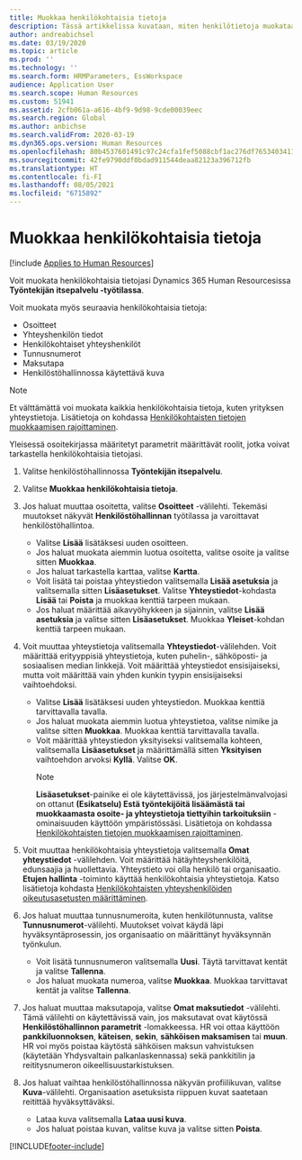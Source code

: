 ```yaml
---
title: Muokkaa henkilökohtaisia tietoja
description: Tässä artikkelissa kuvataan, miten henkilötietoja muokataan työntekijän ja esimiehen itsepalvelussa.
author: andreabichsel
ms.date: 03/19/2020
ms.topic: article
ms.prod: ''
ms.technology: ''
ms.search.form: HRMParameters, EssWorkspace
audience: Application User
ms.search.scope: Human Resources
ms.custom: 51941
ms.assetid: 2cfb061a-a616-4bf9-9d98-9cde00039eec
ms.search.region: Global
ms.author: anbichse
ms.search.validFrom: 2020-03-19
ms.dyn365.ops.version: Human Resources
ms.openlocfilehash: 80b4537601491c97c24cfa1fef5088cbf1ac276df76534034117161b0fe79dc2
ms.sourcegitcommit: 42fe9790ddf0bdad911544deaa82123a396712fb
ms.translationtype: HT
ms.contentlocale: fi-FI
ms.lasthandoff: 08/05/2021
ms.locfileid: "6715892"
---
```

# <a name="edit-personal-information"></a>Muokkaa henkilökohtaisia tietoja

[!include [Applies to Human Resources](../includes/applies-to-hr.md)]

Voit muokata henkilökohtaisia tietojasi Dynamics 365 Human Resourcesissa **Työntekijän itsepalvelu -työtilassa**.

Voit muokata myös seuraavia henkilökohtaisia tietoja:

- Osoitteet
- Yhteyshenkilön tiedot
- Henkilökohtaiset yhteyshenkilöt
- Tunnusnumerot
- Maksutapa
- Henkilöstöhallinnossa käytettävä kuva

>[!NOTE]
>Et välttämättä voi muokata kaikkia henkilökohtaisia tietoja, kuten yrityksen yhteystietoja. Lisätietoja on kohdassa [Henkilökohtaisten tietojen muokkaamisen rajoittaminen](hr-employee-self-service-restrict-editing.md).

Yleisessä osoitekirjassa määritetyt parametrit määrittävät roolit, jotka voivat tarkastella henkilökohtaisia tietojasi.

1. Valitse henkilöstöhallinnossa **Työntekijän itsepalvelu**.

2. Valitse **Muokkaa henkilökohtaisia tietoja**.

3. Jos haluat muuttaa osoitetta, valitse **Osoitteet** -välilehti. Tekemäsi muutokset näkyvät **Henkilöstöhallinnan** työtilassa ja varoittavat henkilöstöhallintoa.

    - Valitse **Lisää** lisätäksesi uuden osoitteen.
    - Jos haluat muokata aiemmin luotua osoitetta, valitse osoite ja valitse sitten **Muokkaa**.
    - Jos haluat tarkastella karttaa, valitse **Kartta**.
    - Voit lisätä tai poistaa yhteystiedon valitsemalla **Lisää asetuksia** ja valitsemalla sitten **Lisäasetukset**. Valitse **Yhteystiedot**-kohdasta **Lisää** tai **Poista** ja muokkaa kenttiä tarpeen mukaan.
    - Jos haluat määrittää aikavyöhykkeen ja sijainnin, valitse **Lisää asetuksia** ja valitse sitten **Lisäasetukset**. Muokkaa **Yleiset**-kohdan kenttiä tarpeen mukaan.

4. Voit muuttaa yhteystietoja valitsemalla **Yhteystiedot**-välilehden. Voit määrittää erityyppisiä yhteystietoja, kuten puhelin-, sähköposti- ja sosiaalisen median linkkejä. Voit määrittää yhteystiedot ensisijaiseksi, mutta voit määrittää vain yhden kunkin tyypin ensisijaiseksi vaihtoehdoksi.

    - Valitse **Lisää** lisätäksesi uuden yhteystiedon. Muokkaa kenttiä tarvittavalla tavalla.
    - Jos haluat muokata aiemmin luotua yhteystietoa, valitse nimike ja valitse sitten **Muokkaa**. Muokkaa kenttiä tarvittavalla tavalla.
    - Voit määrittää yhteystiedon yksityiseksi valitsemalla kohteen, valitsemalla **Lisäasetukset** ja määrittämällä sitten **Yksityisen** vaihtoehdon arvoksi **Kyllä**. Valitse **OK**.
      >[!NOTE]
      >**Lisäasetukset**-painike ei ole käytettävissä, jos järjestelmänvalvojasi on ottanut **(Esikatselu) Estä työntekijöitä lisäämästä tai muokkaamasta osoite- ja yhteystietoja tiettyihin tarkoituksiin** -ominaisuuden käyttöön ympäristössäsi. Lisätietoja on kohdassa [Henkilökohtaisten tietojen muokkaamisen rajoittaminen](hr-employee-self-service-restrict-editing.md).
  
5. Voit muuttaa henkilökohtaisia yhteystietoja valitsemalla **Omat yhteystiedot** -välilehden. Voit määrittää hätäyhteyshenkilöitä, edunsaajia ja huollettavia. Yhteystieto voi olla henkilö tai organisaatio. **Etujen hallinta** -toiminto käyttää henkilökohtaisia yhteystietoja. Katso lisätietoja kohdasta [Henkilökohtaisten yhteyshenkilöiden oikeutusasetusten määrittäminen](hr-benefits-setup-contact-eligibility-options.md).

6. Jos haluat muuttaa tunnusnumeroita, kuten henkilötunnusta, valitse **Tunnusnumerot**-välilehti. Muutokset voivat käydä läpi hyväksyntäprosessin, jos organisaatio on määrittänyt hyväksynnän työnkulun.

    - Voit lisätä tunnusnumeron valitsemalla **Uusi**. Täytä tarvittavat kentät ja valitse **Tallenna**.
    - Jos haluat muokata numeroa, valitse **Muokkaa**. Muokkaa tarvittavat kentät ja valitse **Tallenna**.

7. Jos haluat muuttaa maksutapoja, valitse **Omat maksutiedot** -välilehti. Tämä välilehti on käytettävissä vain, jos maksutavat ovat käytössä **Henkilöstöhallinnon parametrit** -lomakkeessa. HR voi ottaa käyttöön **pankkiluonnoksen**, **käteisen**, **sekin**, **sähköisen maksamisen** tai **muun**. HR voi myös poistaa käytöstä sähköisen maksun vahvistuksen (käytetään Yhdysvaltain palkanlaskennassa) sekä pankkitilin ja reititysnumeron oikeellisuustarkistuksen.

8. Jos haluat vaihtaa henkilöstöhallinnossa näkyvän profiilikuvan, valitse **Kuva**-välilehti. Organisaation asetuksista riippuen kuvat saatetaan reitittää hyväksyttäväksi.

    - Lataa kuva valitsemalla **Lataa uusi kuva**.
    - Jos haluat poistaa kuvan, valitse kuva ja valitse sitten **Poista**.



[!INCLUDE[footer-include](../includes/footer-banner.md)]